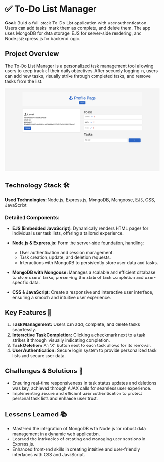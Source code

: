 # ✅ To-Do List Manager

**Goal:** Build a full-stack To-Do List application with user authentication. Users can add tasks, mark them as complete, and delete them. The app uses MongoDB for data storage, EJS for server-side rendering, and Node.js/Express.js for backend logic.

## Project Overview

The To-Do List Manager is a personalized task management tool allowing users to keep track of their daily objectives. After securely logging in, users can add new tasks, visually strike through completed tasks, and remove tasks from the list. 

![to do list](<public/img/to do.png>)

## Technology Stack 🛠️

**Used Technologies:** Node.js, Express.js, MongoDB, Mongoose, EJS, CSS, JavaScript

### Detailed Components:

- **EJS (Embedded JavaScript):** Dynamically renders HTML pages for individual user task lists, offering a tailored experience.
  
- **Node.js & Express.js:** Form the server-side foundation, handling:
  - User authentication and session management.
  - Task creation, update, and deletion requests.
  - Interactions with MongoDB to persistently store user data and tasks.
  
- **MongoDB with Mongoose:** Manages a scalable and efficient database to store users' tasks, preserving the state of task completion and user-specific data.
  
- **CSS & JavaScript:** Create a responsive and interactive user interface, ensuring a smooth and intuitive user experience.

## Key Features 🔑

1. **Task Management:** Users can add, complete, and delete tasks seamlessly.
2. **Interactive Task Completion:** Clicking a checkmark next to a task strikes it through, visually indicating completion.
3. **Task Deletion:** An 'X' button next to each task allows for its removal.
4. **User Authentication:** Secure login system to provide personalized task lists and secure user data.

## Challenges & Solutions 🌟

- Ensuring real-time responsiveness in task status updates and deletions was key, achieved through AJAX calls for seamless user experience.
- Implementing secure and efficient user authentication to protect personal task lists and enhance user trust.

## Lessons Learned 📚

- Mastered the integration of MongoDB with Node.js for robust data management in a dynamic web application.
- Learned the intricacies of creating and managing user sessions in Express.js.
- Enhanced front-end skills in creating intuitive and user-friendly interfaces with CSS and JavaScript.
